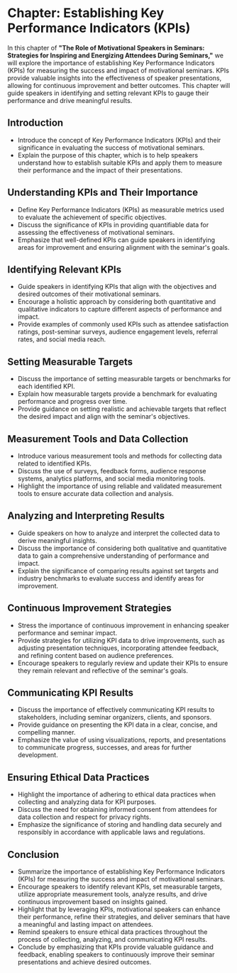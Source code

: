 Chapter: Establishing Key Performance Indicators (KPIs)
=======================================================

In this chapter of **"The Role of Motivational Speakers in Seminars: Strategies for Inspiring and Energizing Attendees During Seminars,"** we will explore the importance of establishing Key Performance Indicators (KPIs) for measuring the success and impact of motivational seminars. KPIs provide valuable insights into the effectiveness of speaker presentations, allowing for continuous improvement and better outcomes. This chapter will guide speakers in identifying and setting relevant KPIs to gauge their performance and drive meaningful results.

Introduction
------------

* Introduce the concept of Key Performance Indicators (KPIs) and their significance in evaluating the success of motivational seminars.
* Explain the purpose of this chapter, which is to help speakers understand how to establish suitable KPIs and apply them to measure their performance and the impact of their presentations.

Understanding KPIs and Their Importance
---------------------------------------

* Define Key Performance Indicators (KPIs) as measurable metrics used to evaluate the achievement of specific objectives.
* Discuss the significance of KPIs in providing quantifiable data for assessing the effectiveness of motivational seminars.
* Emphasize that well-defined KPIs can guide speakers in identifying areas for improvement and ensuring alignment with the seminar's goals.

Identifying Relevant KPIs
-------------------------

* Guide speakers in identifying KPIs that align with the objectives and desired outcomes of their motivational seminars.
* Encourage a holistic approach by considering both quantitative and qualitative indicators to capture different aspects of performance and impact.
* Provide examples of commonly used KPIs such as attendee satisfaction ratings, post-seminar surveys, audience engagement levels, referral rates, and social media reach.

Setting Measurable Targets
--------------------------

* Discuss the importance of setting measurable targets or benchmarks for each identified KPI.
* Explain how measurable targets provide a benchmark for evaluating performance and progress over time.
* Provide guidance on setting realistic and achievable targets that reflect the desired impact and align with the seminar's objectives.

Measurement Tools and Data Collection
-------------------------------------

* Introduce various measurement tools and methods for collecting data related to identified KPIs.
* Discuss the use of surveys, feedback forms, audience response systems, analytics platforms, and social media monitoring tools.
* Highlight the importance of using reliable and validated measurement tools to ensure accurate data collection and analysis.

Analyzing and Interpreting Results
----------------------------------

* Guide speakers on how to analyze and interpret the collected data to derive meaningful insights.
* Discuss the importance of considering both qualitative and quantitative data to gain a comprehensive understanding of performance and impact.
* Explain the significance of comparing results against set targets and industry benchmarks to evaluate success and identify areas for improvement.

Continuous Improvement Strategies
---------------------------------

* Stress the importance of continuous improvement in enhancing speaker performance and seminar impact.
* Provide strategies for utilizing KPI data to drive improvements, such as adjusting presentation techniques, incorporating attendee feedback, and refining content based on audience preferences.
* Encourage speakers to regularly review and update their KPIs to ensure they remain relevant and reflective of the seminar's goals.

Communicating KPI Results
-------------------------

* Discuss the importance of effectively communicating KPI results to stakeholders, including seminar organizers, clients, and sponsors.
* Provide guidance on presenting the KPI data in a clear, concise, and compelling manner.
* Emphasize the value of using visualizations, reports, and presentations to communicate progress, successes, and areas for further development.

Ensuring Ethical Data Practices
-------------------------------

* Highlight the importance of adhering to ethical data practices when collecting and analyzing data for KPI purposes.
* Discuss the need for obtaining informed consent from attendees for data collection and respect for privacy rights.
* Emphasize the significance of storing and handling data securely and responsibly in accordance with applicable laws and regulations.

Conclusion
----------

* Summarize the importance of establishing Key Performance Indicators (KPIs) for measuring the success and impact of motivational seminars.
* Encourage speakers to identify relevant KPIs, set measurable targets, utilize appropriate measurement tools, analyze results, and drive continuous improvement based on insights gained.
* Highlight that by leveraging KPIs, motivational speakers can enhance their performance, refine their strategies, and deliver seminars that have a meaningful and lasting impact on attendees.
* Remind speakers to ensure ethical data practices throughout the process of collecting, analyzing, and communicating KPI results.
* Conclude by emphasizing that KPIs provide valuable guidance and feedback, enabling speakers to continuously improve their seminar presentations and achieve desired outcomes.
